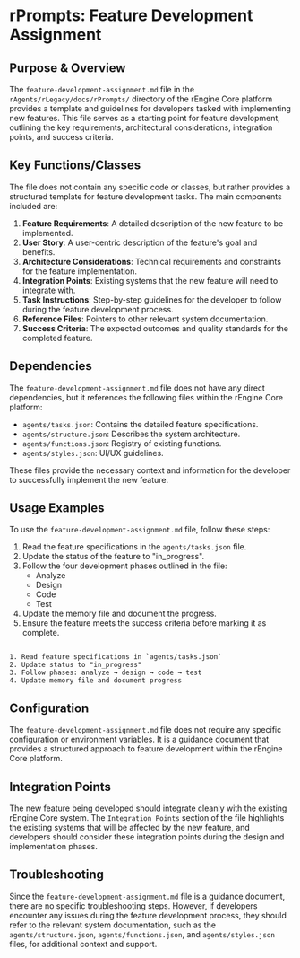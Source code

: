 # rPrompts: Feature Development Assignment

## Purpose & Overview

The `feature-development-assignment.md` file in the `rAgents/rLegacy/docs/rPrompts/` directory of the rEngine Core platform provides a template and guidelines for developers tasked with implementing new features. This file serves as a starting point for feature development, outlining the key requirements, architectural considerations, integration points, and success criteria.

## Key Functions/Classes

The file does not contain any specific code or classes, but rather provides a structured template for feature development tasks. The main components included are:

1. **Feature Requirements**: A detailed description of the new feature to be implemented.
2. **User Story**: A user-centric description of the feature's goal and benefits.
3. **Architecture Considerations**: Technical requirements and constraints for the feature implementation.
4. **Integration Points**: Existing systems that the new feature will need to integrate with.
5. **Task Instructions**: Step-by-step guidelines for the developer to follow during the feature development process.
6. **Reference Files**: Pointers to other relevant system documentation.
7. **Success Criteria**: The expected outcomes and quality standards for the completed feature.

## Dependencies

The `feature-development-assignment.md` file does not have any direct dependencies, but it references the following files within the rEngine Core platform:

- `agents/tasks.json`: Contains the detailed feature specifications.
- `agents/structure.json`: Describes the system architecture.
- `agents/functions.json`: Registry of existing functions.
- `agents/styles.json`: UI/UX guidelines.

These files provide the necessary context and information for the developer to successfully implement the new feature.

## Usage Examples

To use the `feature-development-assignment.md` file, follow these steps:

1. Read the feature specifications in the `agents/tasks.json` file.
2. Update the status of the feature to "in_progress".
3. Follow the four development phases outlined in the file:
   - Analyze
   - Design
   - Code
   - Test
1. Update the memory file and document the progress.
2. Ensure the feature meets the success criteria before marking it as complete.

```

1. Read feature specifications in `agents/tasks.json`
2. Update status to "in_progress"
3. Follow phases: analyze → design → code → test
4. Update memory file and document progress

```

## Configuration

The `feature-development-assignment.md` file does not require any specific configuration or environment variables. It is a guidance document that provides a structured approach to feature development within the rEngine Core platform.

## Integration Points

The new feature being developed should integrate cleanly with the existing rEngine Core system. The `Integration Points` section of the file highlights the existing systems that will be affected by the new feature, and developers should consider these integration points during the design and implementation phases.

## Troubleshooting

Since the `feature-development-assignment.md` file is a guidance document, there are no specific troubleshooting steps. However, if developers encounter any issues during the feature development process, they should refer to the relevant system documentation, such as the `agents/structure.json`, `agents/functions.json`, and `agents/styles.json` files, for additional context and support.
